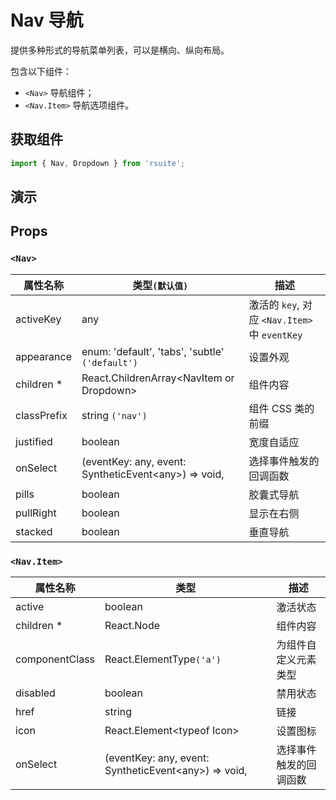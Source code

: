 # Nav 导航

提供多种形式的导航菜单列表，可以是横向、纵向布局。

包含以下组件：

- `<Nav>` 导航组件；
- `<Nav.Item>` 导航选项组件。

## 获取组件

```js
import { Nav, Dropdown } from 'rsuite';
```

## 演示

<!--{demo}-->

## Props

### `<Nav>`

| 属性名称    | 类型`(默认值)`                                             | 描述                                          |
| ----------- | ---------------------------------------------------------- | --------------------------------------------- |
| activeKey   | any                                                        | 激活的 `key`, 对应 `<Nav.Item>` 中 `eventKey` |
| appearance  | enum: 'default', 'tabs', 'subtle' `('default')`            | 设置外观                                      |
| children \* | React.ChildrenArray&lt;NavItem or Dropdown&gt;             | 组件内容                                      |
| classPrefix | string `('nav')`                                           | 组件 CSS 类的前缀                             |
| justified   | boolean                                                    | 宽度自适应                                    |
| onSelect    | (eventKey: any, event: SyntheticEvent&lt;any&gt;) => void, | 选择事件触发的回调函数                        |
| pills       | boolean                                                    | 胶囊式导航                                    |
| pullRight   | boolean                                                    | 显示在右侧                                    |
| stacked     | boolean                                                    | 垂直导航                                      |

### `<Nav.Item>`

| 属性名称       | 类型                                                       | 描述                   |
| -------------- | ---------------------------------------------------------- | ---------------------- |
| active         | boolean                                                    | 激活状态               |
| children \*    | React.Node                                                 | 组件内容               |
| componentClass | React.ElementType`('a')`                                   | 为组件自定义元素类型   |
| disabled       | boolean                                                    | 禁用状态               |
| href           | string                                                     | 链接                   |
| icon           | React.Element&lt;typeof Icon&gt;                           | 设置图标               |
| onSelect       | (eventKey: any, event: SyntheticEvent&lt;any&gt;) => void, | 选择事件触发的回调函数 |
